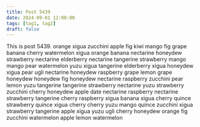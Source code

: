 ```yaml
---
title: Post 5439
date: 2024-09-01 12:00:00
tags: [tag1, tag2]
draft: false
---
```

This is post 5439.
orange
xigua
zucchini
apple
fig
kiwi
mango
fig
grape
banana
cherry
watermelon
xigua
orange
banana
nectarine
honeydew
strawberry
nectarine
elderberry
nectarine
tangerine
strawberry
mango
mango
pear
watermelon
yuzu
xigua
tangerine
elderberry
xigua
honeydew
xigua
pear
ugli
nectarine
honeydew
raspberry
grape
lemon
grape
honeydew
honeydew
fig
honeydew
nectarine
raspberry
zucchini
pear
lemon
yuzu
tangerine
tangerine
strawberry
nectarine
yuzu
strawberry
zucchini
cherry
honeydew
apple
date
nectarine
raspberry
nectarine
strawberry
tangerine
cherry
raspberry
xigua
banana
xigua
cherry
quince
strawberry
quince
xigua
cherry
cherry
yuzu
mango
quince
zucchini
xigua
strawberry
tangerine
apple
xigua
yuzu
ugli
cherry
honeydew
orange
fig
zucchini
watermelon
apple
lemon
watermelon
